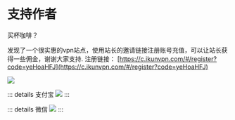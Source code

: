 # 支持作者

买杯咖啡？

发现了一个很实惠的vpn站点，使用站长的邀请链接注册账号充值，可以让站长获得一些佣金，谢谢大家支持.
注册链接：
[https://c.ikunvpn.com/#/register?code=yeHoaHFJ](https://c.ikunvpn.com/#/register?code=yeHoaHFJ)

![](/support/ikunvpn.png)


::: details 支付宝
![](/support/zfb.jpg)
:::

::: details 微信
![](/support/wx.jpg)
:::

